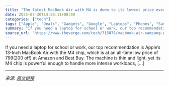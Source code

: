 ```yaml
---
title: "The latest MacBook Air with M4 is down to its lowest price ever"
date: 2025-07-30T14:58:11+08:00
categories: ["tech"]
tags: ["Apple", "Deals", "Gadgets", "Google", "Laptops", "Phones", "Samsung", "Smartwatch", "Tech", "Wearable"]
summary: "If you need a laptop for school or work, our top recommendation is Apple’s 13-Inch MacBook Air with the M4 chip, which is at an all-time low price of $799 ($200 off) at Amazon and Best Buy. The machin"
source_url: "https://www.theverge.com/tech/715878/macbook-air-samsung-galaxy-z-fold-7-deal-sale"
---
```


If you need a laptop for school or work, our top recommendation is Apple’s 13-Inch MacBook Air with the M4 chip, which is at an all-time low price of $799 ($200 off) at Amazon and Best Buy. The machine is thin and light, yet its M4 chip is powerful enough to handle more intense workloads, [&#8230;]

---

*来源: [原文链接](https://www.theverge.com/tech/715878/macbook-air-samsung-galaxy-z-fold-7-deal-sale)*

